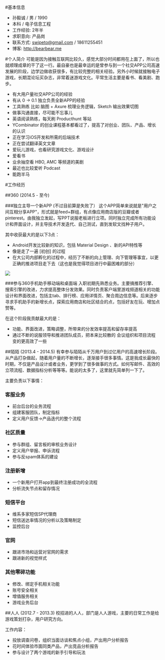#基本信息
* 孙毅诚 / 男 / 1990
* 本科  / 电子信息工程
* 工作经验: 2年半
* 求职意向: 产品岗
* 联系方式: swipeto@gmail.com / 18611255451
* 博客: http://bearbear.me

#个人简介
可能是因为接触互联网比较久，感觉大部分时间都用在上面了，所以也就顺理成章的干了这一行。最自豪也是最幸运的是曾参与到一个社交APP公司高速发展的阶段，边学边做收获很多，有比较完整的相关经验。另外小时候就接触电子游戏，长期混论坛买杂志，非常着迷游戏文化。平常生活主要是看书、看美剧、跑步。

* 有大用户量社交APP公司的经验
* 有从 0 -> 0.1 独立负责全新APP的经验
* 工具熟练 比如 脑图 + Axure 梳理业务逻辑，Sketch 输出效果切图
* 做事沟通直接，尽可能不忘事儿
* 英语阅读熟练，每天刷 Producthunt 等站
* YCombinator 的创业课程基本都看过了，提高了对创业、团队、产品、增长的认识
* 正在学习iOS开发和所需的后端技术
* 正在尝试翻译英文文章
* 爱玩儿游戏，也看研究游戏文化、游戏设计
* 爱看书
* 业余抽空看 HBO, AMC 等频道的美剧
* 最近也比较爱听 Podcast
* 能跑半马



#工作经历

##360 (2014.5 - 至今)

###独立主导一个新APP (不过目前算是失败了）
这个APP简单来说就是"用户之间互相分享APP"，形式就是feed+群组，有点像应用商店版的豆瓣或者pinterest。由我独立发起，写PPT说服老板进行立项。同时独立完成所有功能设计和界面设计，并主导技术开发迭代、自己测试，直到发软文找种子用户。


其中收获最大的是以下3点：

 * Android开发比较新的知识，包括 Material Design 、新的API特性等
 * 像是走了一遍 [初创] 的过程
 * 在大公司内部孵化的过程中，经历了不断的向上管理、向下管理等事宜，以更正确的推进项目走下去（这也是我觉得项目进行中最困难的部分）

 <img src="http://bearbear.me/wp-content/uploads/2015/02/bearbear.jpg">


###参与360手机助手移动端和桌面端
入职初期先熟悉业务。主要搞推荐引擎、搜索引擎的改进，力求提高整体分发效果。同时负责客户端里游戏频道相关的功能设计和界面改进，包括主tab、排行榜、应用详情页、聚合周边信息等。后来逐步寻求手机助手的新增长点，探索应用商店和社区结合的点，包括好友在玩、增加点赞等。

在这个阶段我贡献最大的是：

 * 功能、界面改进，策略调整，所带来的分发效率提高和留存率提高
 * 通过不断的说服领导和推进团队成员，把本来比较散的 会议组织和项目流程 变的更高效了一些


##陌陌 (2013.4 - 2014.5)
有幸参与陌陌从千万用户到过亿用户的高速增长阶段。从产品打杂做起，随着用户量的不断增长，逐渐接手很多事情。这是我成长最快的时期，不仅是产品设计或者业务，更学到了很多做事的方式。如何写邮件、高效的立项流程、数据指标分析等等等。能说的太多了，这里就先简单列一下了。

主要负责以下事情：

### 客服业务 
* 前台后台的业务流程
* 组建客服团队，制定指标
* 定义用户反馈->产品迭代的整个流程

### 社区质量
* 参与群组、留言板的审核业务设计
* 定义用户举报、申诉流程
* 参与反spam体系的建设

### 注册新增 
* 一个新用户打开app到最终注册成功的全流程
* 分析流失节点和留存情况

### 短信平台
* 维系多家短信SP代理商
* 短信送达率情况的分析以及策略制定
* 监控后台

### 官网 
* 跟进市场和运营对官网的需求
* 跟进新的视觉样式

### 其他零碎功能
* 修改、绑定手机相关功能
* 账号安全相关
* 增值服务相关
* 游戏业务后台


##人人 (2012.7 - 2013.3)
校招进的人人，部门是人人游戏，主要的日常工作是给游戏策划打杂，用户研究方向。

工作内容：

* 投放调查问卷，组织当面访谈和焦点小组，产出用户分析报告
* 花时间体验市面同类产品，产出竞品分析报告
* 参与设计了两个游戏的新手引导和玩法



